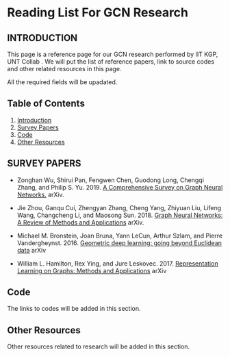 # Reading List For GCN Research

## <a name='intro'> INTRODUCTION

This page is a reference page for our GCN research performed by IIT KGP, UNT Collab . We will put the list of reference papers, link to source codes and other related resources in this page. 

All the required fields will be upadated.


## <a name='TOC'>Table of Contents</a>

  1. [Introduction](#intro)
  2. [Survey Papers](#survey)
  3. [Code](#code)
  4. [Other Resources](#others)
  

## <a name='survey'> SURVEY PAPERS

- Zonghan Wu, Shirui Pan, Fengwen Chen, Guodong Long, Chengqi Zhang, and Philip S. Yu. 2019. [A Comprehensive Survey on Graph Neural Networks.](http://arxiv.org/abs/1901.00596) arXiv.

- Jie Zhou, Ganqu Cui, Zhengyan Zhang, Cheng Yang, Zhiyuan Liu, Lifeng Wang, Changcheng Li, and Maosong Sun. 2018. [Graph Neural Networks: A Review of Methods and Applications](http://arxiv.org/abs/1812.08434) arXiv.

- Michael M. Bronstein, Joan Bruna, Yann LeCun, Arthur Szlam, and Pierre Vandergheynst. 2016. [Geometric deep learning: going beyond Euclidean data](http://arxiv.org/abs/1611.08097) arXiv

- William L. Hamilton, Rex Ying, and Jure Leskovec. 2017. [Representation Learning on Graphs: Methods and Applications](http://arxiv.org/abs/1709.05584) arXiv

## <a name ='code'> Code
  The links to codes will be added in this section.
  
## <a name ='others'> Other Resources
  Other resources related to research will be added in this section.

